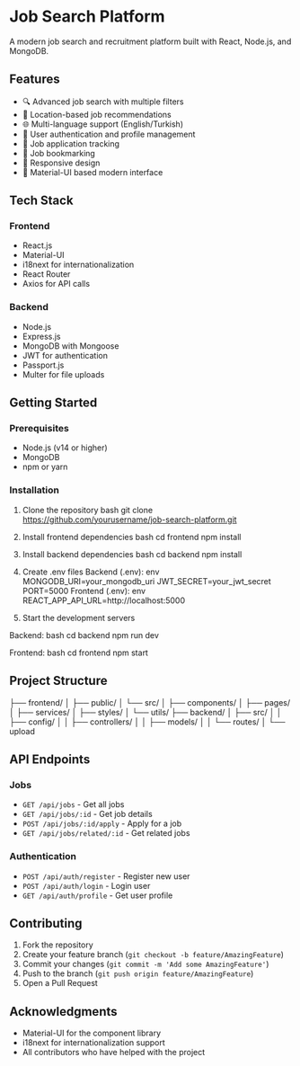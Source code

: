 # Job Search Platform

A modern job search and recruitment platform built with React, Node.js, and MongoDB.

## Features

- 🔍 Advanced job search with multiple filters
- 📍 Location-based job recommendations
- 🌐 Multi-language support (English/Turkish)
- 👤 User authentication and profile management
- 💼 Job application tracking
- 🔖 Job bookmarking
- 📱 Responsive design
- 🎨 Material-UI based modern interface

## Tech Stack

### Frontend
- React.js
- Material-UI
- i18next for internationalization
- React Router
- Axios for API calls

### Backend
- Node.js
- Express.js
- MongoDB with Mongoose
- JWT for authentication
- Passport.js
- Multer for file uploads

## Getting Started

### Prerequisites
- Node.js (v14 or higher)
- MongoDB
- npm or yarn

### Installation

1. Clone the repository
bash
git clone https://github.com/yourusername/job-search-platform.git

2. Install frontend dependencies
bash
cd frontend
npm install

3. Install backend dependencies
bash
cd backend
npm install

4. Create .env files
Backend (.env):
env
MONGODB_URI=your_mongodb_uri
JWT_SECRET=your_jwt_secret
PORT=5000
Frontend (.env):
env
REACT_APP_API_URL=http://localhost:5000

5. Start the development servers

Backend:
bash
cd backend
npm run dev

Frontend:
bash
cd frontend
npm start

## Project Structure
├── frontend/
│ ├── public/
│ └── src/
│ ├── components/
│ ├── pages/
│ ├── services/
│ ├── styles/
│ └── utils/
├── backend/
│ ├── src/
│ │ ├── config/
│ │ ├── controllers/
│ │ ├── models/
│ │ └── routes/
│ └── upload

## API Endpoints

### Jobs
- `GET /api/jobs` - Get all jobs
- `GET /api/jobs/:id` - Get job details
- `POST /api/jobs/:id/apply` - Apply for a job
- `GET /api/jobs/related/:id` - Get related jobs

### Authentication
- `POST /api/auth/register` - Register new user
- `POST /api/auth/login` - Login user
- `GET /api/auth/profile` - Get user profile

## Contributing

1. Fork the repository
2. Create your feature branch (`git checkout -b feature/AmazingFeature`)
3. Commit your changes (`git commit -m 'Add some AmazingFeature'`)
4. Push to the branch (`git push origin feature/AmazingFeature`)
5. Open a Pull Request


## Acknowledgments

- Material-UI for the component library
- i18next for internationalization support
- All contributors who have helped with the project
